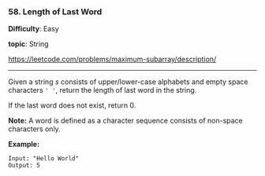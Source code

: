 ### 58. Length of Last Word

**Difficulty**: Easy

**topic**: String

https://leetcode.com/problems/maximum-subarray/description/

***

Given a string *s* consists of upper/lower-case alphabets and empty space characters `' '`, return the length of last word in the string.

If the last word does not exist, return 0.

**Note:** A word is defined as a character sequence consists of non-space characters only.

**Example:**

```
Input: "Hello World"
Output: 5
```